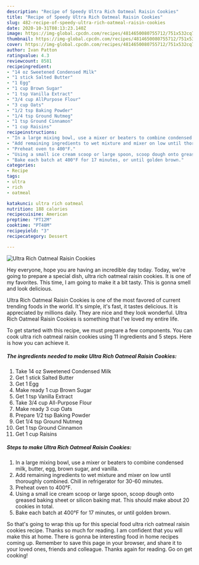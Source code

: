 ```yaml
---
description: "Recipe of Speedy Ultra Rich Oatmeal Raisin Cookies"
title: "Recipe of Speedy Ultra Rich Oatmeal Raisin Cookies"
slug: 482-recipe-of-speedy-ultra-rich-oatmeal-raisin-cookies
date: 2020-10-31T08:13:23.140Z
image: https://img-global.cpcdn.com/recipes/4814650080755712/751x532cq70/ultra-rich-oatmeal-raisin-cookies-recipe-main-photo.jpg
thumbnail: https://img-global.cpcdn.com/recipes/4814650080755712/751x532cq70/ultra-rich-oatmeal-raisin-cookies-recipe-main-photo.jpg
cover: https://img-global.cpcdn.com/recipes/4814650080755712/751x532cq70/ultra-rich-oatmeal-raisin-cookies-recipe-main-photo.jpg
author: Ivan Patton
ratingvalue: 4.3
reviewcount: 8581
recipeingredient:
- "14 oz Sweetened Condensed Milk"
- "1 stick Salted Butter"
- "1 Egg"
- "1 cup Brown Sugar"
- "1 tsp Vanilla Extract"
- "3/4 cup AllPurpose Flour"
- "3 cup Oats"
- "1/2 tsp Baking Powder"
- "1/4 tsp Ground Nutmeg"
- "1 tsp Ground Cinnamon"
- "1 cup Raisins"
recipeinstructions:
- "In a large mixing bowl, use a mixer or beaters to combine condensed milk, butter, egg, brown sugar, and vanilla."
- "Add remaining ingredients to wet mixture and mixer on low until thoroughly combined. Chill in refrigerator for 30-60 minutes."
- "Preheat oven to 400°F."
- "Using a small ice cream scoop or large spoon, scoop dough onto greased baking sheet or silicon baking mat. This should make about 20 cookies in total."
- "Bake each batch at 400°F for 17 minutes, or until golden brown."
categories:
- Recipe
tags:
- ultra
- rich
- oatmeal

katakunci: ultra rich oatmeal 
nutrition: 188 calories
recipecuisine: American
preptime: "PT12M"
cooktime: "PT40M"
recipeyield: "3"
recipecategory: Dessert

---
```



![Ultra Rich Oatmeal Raisin Cookies](https://img-global.cpcdn.com/recipes/4814650080755712/751x532cq70/ultra-rich-oatmeal-raisin-cookies-recipe-main-photo.jpg)

Hey everyone, hope you are having an incredible day today. Today, we're going to prepare a special dish, ultra rich oatmeal raisin cookies. It is one of my favorites. This time, I am going to make it a bit tasty. This is gonna smell and look delicious.

Ultra Rich Oatmeal Raisin Cookies is one of the most favored of current trending foods in the world. It's simple, it's fast, it tastes delicious. It is appreciated by millions daily. They are nice and they look wonderful. Ultra Rich Oatmeal Raisin Cookies is something that I've loved my entire life.




To get started with this recipe, we must prepare a few components. You can cook ultra rich oatmeal raisin cookies using 11 ingredients and 5 steps. Here is how you can achieve it.

<!--inarticleads1-->

##### The ingredients needed to make Ultra Rich Oatmeal Raisin Cookies:

1. Take 14 oz Sweetened Condensed Milk
1. Get 1 stick Salted Butter
1. Get 1 Egg
1. Make ready 1 cup Brown Sugar
1. Get 1 tsp Vanilla Extract
1. Take 3/4 cup All-Purpose Flour
1. Make ready 3 cup Oats
1. Prepare 1/2 tsp Baking Powder
1. Get 1/4 tsp Ground Nutmeg
1. Get 1 tsp Ground Cinnamon
1. Get 1 cup Raisins




<!--inarticleads2-->

##### Steps to make Ultra Rich Oatmeal Raisin Cookies:

1. In a large mixing bowl, use a mixer or beaters to combine condensed milk, butter, egg, brown sugar, and vanilla.
1. Add remaining ingredients to wet mixture and mixer on low until thoroughly combined. Chill in refrigerator for 30-60 minutes.
1. Preheat oven to 400°F.
1. Using a small ice cream scoop or large spoon, scoop dough onto greased baking sheet or silicon baking mat. This should make about 20 cookies in total.
1. Bake each batch at 400°F for 17 minutes, or until golden brown.




So that's going to wrap this up for this special food ultra rich oatmeal raisin cookies recipe. Thanks so much for reading. I am confident that you will make this at home. There is gonna be interesting food in home recipes coming up. Remember to save this page in your browser, and share it to your loved ones, friends and colleague. Thanks again for reading. Go on get cooking!
